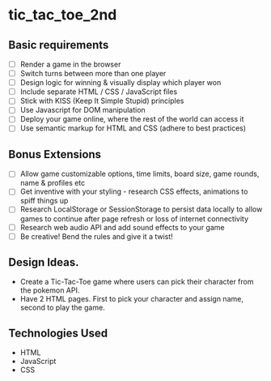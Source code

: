 # tic_tac_toe_2nd

## Basic requirements

-   [ ] Render a game in the browser
-   [ ] Switch turns between more than one player
-   [ ] Design logic for winning & visually display which player won
-   [ ] Include separate HTML / CSS / JavaScript files
-   [ ] Stick with KISS (Keep It Simple Stupid) principles
-   [ ] Use Javascript for DOM manipulation
-   [ ] Deploy your game online, where the rest of the world can access it
-   [ ] Use semantic markup for HTML and CSS (adhere to best practices)

## Bonus Extensions

-   [ ] Allow game customizable options, time limits, board size, game rounds, name & profiles etc
-   [ ] Get inventive with your styling - research CSS effects, animations to spiff things up
-   [ ] Research LocalStorage or SessionStorage to persist data locally to allow games to continue after page refresh or loss of internet connectivity
-   [ ] Research web audio API and add sound effects to your game
-   [ ] Be creative! Bend the rules and give it a twist!

## Design Ideas.

-   Create a Tic-Tac-Toe game where users can pick their character from the pokemon API.
-   Have 2 HTML pages. First to pick your character and assign name, second to play the game.

## Technologies Used

-   HTML
-   JavaScript
-   CSS
